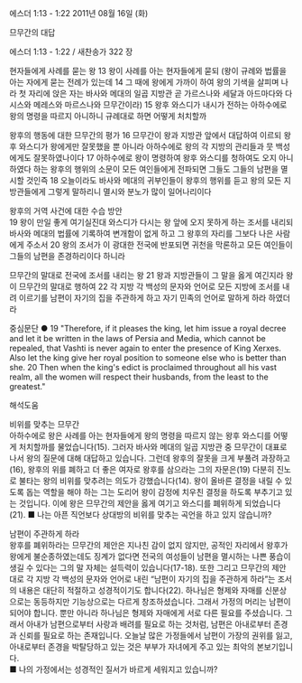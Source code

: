 에스더 1:13 - 1:22 
2011년 08월 16일 (화)

므무간의 대답



에스더 1:13 - 1:22 / 새찬송가 322 장


현자들에게 사례를 묻는 왕
13 왕이 사례를 아는 현자들에게 묻되 (왕이 규례와 법률을 아는 자에게 묻는 전례가 있는데 14 그 때에 왕에게 가까이 하여 왕의 기색을 살피며 나라 첫 자리에 앉은 자는 바사와 메대의 일곱 지방관 곧 가르스나와 세달과 아드마다와 다시스와 메레스와 마르스나와 므무간이라) 15 왕후 와스디가 내시가 전하는 아하수에로 왕의 명령을 따르지 아니하니 규례대로 하면 어떻게 처치할까   

왕후의 행동에 대한 므무간의 평가
16 므무간이 왕과 지방관 앞에서 대답하여 이르되 왕후 와스디가 왕에게만 잘못했을 뿐 아니라 아하수에로 왕의 각 지방의 관리들과 뭇 백성에게도 잘못하였나이다 17 아하수에로 왕이 명령하여 왕후 와스디를 청하여도 오지 아니하였다 하는 왕후의 행위의 소문이 모든 여인들에게 전파되면 그들도 그들의 남편을 멸시할 것인즉 18 오늘이라도 바사와 메대의 귀부인들이 왕후의 행위를 듣고 왕의 모든 지방관들에게 그렇게 말하리니 멸시와 분노가 많이 일어나리이다

왕후의 거역 사건에 대한 수습 방안    
19 왕이 만일 좋게 여기실진대 와스디가 다시는 왕 앞에 오지 못하게 하는 조서를 내리되 바사와 메대의 법률에 기록하여 변개함이 없게 하고 그 왕후의 자리를 그보다 나은 사람에게 주소서 20 왕의 조서가 이 광대한 전국에 반포되면 귀천을 막론하고 모든 여인들이 그들의 남편을 존경하리이다 하니라 

므무간의 말대로 전국에 조서를 내리는 왕
21 왕과 지방관들이 그 말을 옳게 여긴지라 왕이 므무간의 말대로 행하여 22 각 지방 각 백성의 문자와 언어로 모든 지방에 조서를 내려 이르기를 남편이 자기의 집을 주관하게 하고 자기 민족의 언어로 말하게 하라 하였더라   

중심문단 ● 19 "Therefore, if it pleases the king, let him issue a royal decree and let it be written in the laws of Persia and Media, which cannot be repealed, that Vashti is never again to enter the presence of King Xerxes. Also let the king give her royal position to someone else who is better than she. 20 Then when the king's edict is proclaimed throughout all his vast realm, all the women will respect their husbands, from the least to the greatest."

해석도움





비위를 맞추는 므무간  
아하수에로 왕은 사례를 아는 현자들에게 왕의 명령을 따르지 않는 왕후 와스디를 어떻게 처치할까를 물었습니다(15). 그러자 바사와 메대의 일곱 지방관 중 므무간이 대표로 나서 왕의 질문에 대해 대답하고 있습니다. 그런데 왕후의 잘못을 크게 부풀려 과장하고(16), 왕후의 위를 폐하고 더 좋은 여자로 왕후를 삼으라는 그의 자문은(19) 다분히 진노로 불타는 왕의 비위를 맞추려는 의도가 강했습니다(14). 왕이 올바른 결정을 내릴 수 있도록 돕는 역할을 해야 하는 그는 도리어 왕이 감정에 치우친 결정을 하도록 부추기고 있는 것입니다. 이에 왕은 므무간의 제안을 옳게 여기고 와스디를 폐위하게 되었습니다(21).
■ 나는 아픈 직언보다 상대방의 비위를 맞추는 곡언을 하고 있지 않습니까? 

남편이 주관하게 하라  
왕후를 폐위하라는 므무간의 제안은 지나친 감이 없지 않지만, 공적인 자리에서 왕후가 왕에게 불순종하였는데도 징계가 없다면 전국의 여성들이 남편을 멸시하는 나쁜 풍습이 생길 수 있다는 그의 말 자체는 설득력이 있습니다(17-18). 또한 그리고 므무간의 제안대로 각 지방 각 백성의 문자와 언어로 내린 “남편이 자기의 집을 주관하게 하라”는 조서의 내용은 대단히 적절하고 성경적이기도 합니다(22). 하나님은 형제와 자매를 신분상으로는 동등하지만 기능상으로는 다르게 창조하셨습니다. 그래서 가정의 머리는 남편이 되어야 합니다. 뿐만 아니라 하나님은 형제와 자매에게 서로 다른 필요를 주셨습니다. 그래서 아내가 남편으로부터 사랑과 배려를 필요로 하는 것처럼, 남편은 아내로부터 존경과 신뢰를 필요로 하는 존재입니다. 오늘날 많은 가정들에서 남편이 가장의 권위를 잃고, 아내로부터 존경을 박탈당하고 있는 것은 부부가 자녀에게 주고 있는 최악의 본보기입니다.    
■ 나의 가정에서는 성경적인 질서가 바르게 세워지고 있습니까?